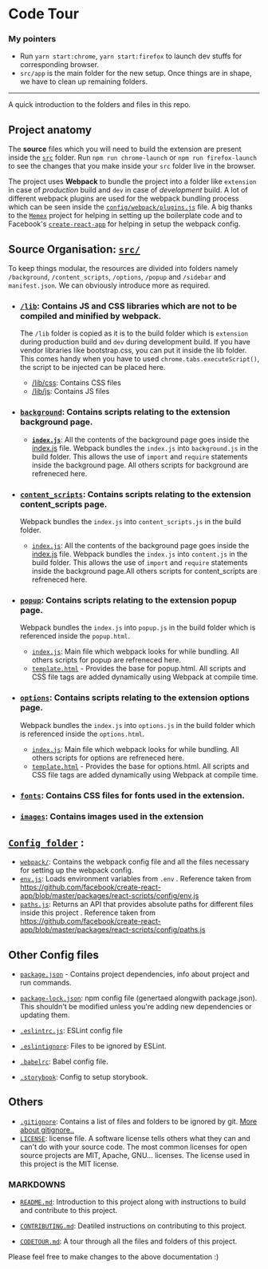 # Code Tour


### My pointers

- Run `yarn start:chrome`, `yarn start:firefox` to launch dev stuffs for corresponding browser.
- `src/app` is the main folder for the new setup. Once things are in shape, we have to clean up remaining folders.

------------------------------------------------------------------------------------



A quick introduction to the folders and files in this repo.

## Project anatomy

The **source** files which you will need to build the extension are present inside the [`src`](src) folder. Run `npm run chrome-launch` or `npm run firefox-launch` to see the changes that you make inside your `src` folder live in the browser.

The project uses **Webpack** to bundle the project into a folder like `extension` in case of *production* build and `dev` in case of *development* build. A lot of different webpack plugins are used for the webpack bundling process which can be seen inside the [`config/webpack/plugins.js`](config/webpack/plugins.js) file.
A big thanks to the [`Memex`](https://github.com/WorldBrain/Memex) project for helping in setting up the boilerplate code and to  Facebook's [`create-react-app`](https://github.com/facebook/create-react-app) for helping in setup the webpack config.

## Source Organisation: [`src/`](src)

To keep things modular, the resources are divided into folders namely `/background`, `/content_scripts`, `/options`, `/popup` and `/sidebar` and `manifest.json`. We can obviously introduce more as required.

- ### [`/lib`](src/lib): Contains JS and CSS libraries which are not to be compiled and minified by webpack.

  The `/lib` folder is copied as it is to the build folder which is `extension` during production build and `dev` during development build. If you have vendor libraries like bootstrap.css, you can put it inside the lib folder. This comes handy when you have to used `chrome.tabs.executeScript()`, the script to be injected can be placed here.

  - [/lib/css](src/lib/css): Contains CSS files    
  - [/lib/js](src/lib/js): Contains JS files    

- ### [`background`](src/background/): Contains scripts relating to the extension background page. 

  - [**`index.js`**](src/background/index.js): All the contents of the background page goes inside the [index.js](src/background/index.js) file.
  Webpack bundles the `index.js` into `background.js` in the build folder. This allows the use of `import` and `require` statements inside the background page. All others scripts for background are refreneced here. 

- ### [`content_scripts`](src/content_scripts/): Contains scripts relating to the extension content_scripts page. 

  Webpack bundles the `index.js` into `content_scripts.js` in the build folder.

  - [`index.js`](src/content_scripts/index.js):  All the contents of the background page goes inside the [index.js](src/content_scripts/index.js) file.
  Webpack bundles the `index.js` into `content.js` in the build folder. This allows the use of `import` and `require` statements inside the background page.All others scripts for content_scripts are refreneced here.

- ### [`popup`](src/popup/): Contains scripts relating to the extension popup page. 

  Webpack bundles the `index.js` into `popup.js` in the build folder which is referenced inside the `popup.html`.

  - [`index.js`](src/popup/index.js): Main file which webpack looks for while bundling. All others scripts for popup are refreneced here.
  - [`template.html`](src/popup/template.html) - Provides the base for popup.html. All scripts and CSS file tags are added dynamically using Webpack at compile time.

- ### [`options`](src/options/): Contains scripts relating to the extension options page. 

  Webpack bundles the `index.js` into `options.js` in the build folder which is referenced inside the `options.html`.

  - [`index.js`](src/options/index.js): Main file which webpack looks for while bundling. All others scripts for options are refreneced here.
  - [`template.html`](src/options/template.html) - Provides the base for options.html. All scripts and CSS file tags are added dynamically using Webpack at compile time.

- ### [`fonts`](src/fonts/): Contains CSS files for fonts used in the extension. 
  
- ### [`images`](src/img/): Contains images used in the extension 

## [`Config folder`](config) : 

- [`webpack/`](config/webpack): Contains the webpack config file and all the files necessary for setting up the webpack config.
- [`env.js`](config/env.js): Loads environment variables from `.env` . Reference taken from https://github.com/facebook/create-react-app/blob/master/packages/react-scripts/config/env.js 
- [`paths.js`](config/paths.js): Returns an API that provides absolute paths for different files inside this project . Reference taken from https://github.com/facebook/create-react-app/blob/master/packages/react-scripts/config/paths.js 

## Other Config files

- [`package.json`](package.json) - Contains project dependencies, info about project and run commands.

- [`package-lock.json`](package-lock.json): npm config file (genertaed alongwith package.json). This shouldn't be modified unless you're adding new dependencies or updating them.
- [`.eslintrc.js`](.eslintrc.js): ESLint config file
- [`.eslintignore`](.eslintrc.js): Files to be ignored by ESLint.
- [`.babelrc`](.babelrc): Babel config file.
- [`.storybook`](.storybook): Config to setup storybook.
## Others

- [`.gitignore`](.gitignore): Contains a list of files and folders to be ignored by git. [More about gitignore..](https://medium.com/@haydar_ai/learning-how-to-git-ignoring-files-and-folders-using-gitignore-177556afdbe3)
- [`LICENSE`](LICENSE): license file. A software license tells others what they can and can't do with your source code. The most common licenses for open source projects are MIT, Apache, GNU... licenses. The license used in this project is the MIT license.

### MARKDOWNS

- [`README.md`](CONTRIBUTING.md): Introduction to this project along with instructions to build and contribute to this project.

- [`CONTRIBUTING.md`](CONTRIBUTING.md): Deatiled instructions on contributing to this project.

- [`CODETOUR.md`](CODETOUR.md): A tour through all the files and folders of this project.

Please feel free to make changes to the above documentation :)